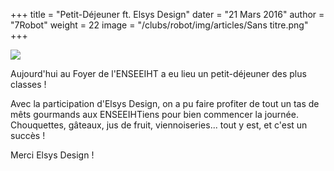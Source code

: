 +++
title = "Petit-Déjeuner ft. Elsys Design"
dater = "21 Mars 2016"
author = "7Robot"
weight = 22
image = "/clubs/robot/img/articles/Sans titre.png"
+++

<p>
	<img src="/clubs/robot/img/articles/Sans titre.png" /></p>
<p>
	Aujourd&#39;hui au Foyer de l&#39;ENSEEIHT a eu lieu un petit-d&eacute;jeuner des plus classes !</p>
<p>
	Avec la participation d&#39;Elsys Design, on a pu faire profiter de tout un tas de m&ecirc;ts gourmands aux ENSEEIHTiens pour bien commencer la journ&eacute;e. Chouquettes, g&acirc;teaux, jus de fruit, viennoiseries... tout y est, et c&#39;est un succ&egrave;s !</p>

<p>
	Merci Elsys Design !</p>
